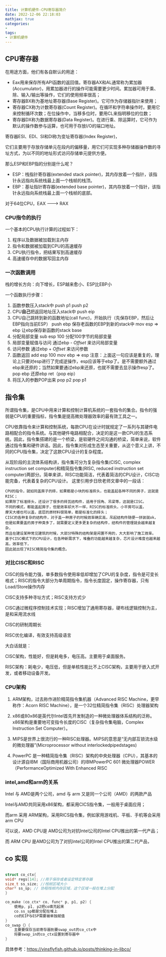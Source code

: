 ```yaml
---
title: 计算机硬件-CPU寄存器简介
date: 2022-12-06 22:18:03
mathjax: true
categories:
- 
tags: 
- 计算机硬件
---
```


## CPU寄存器

在用途方面，他们有各自默认的用途：

- Eax用来保存所有API函数的返回值。寄存器AX和AL通常称为累加器(Accumulator)，用累加器进行的操作可能需要更少时间。累加器可用于乘、除、输入/输出等操作，它们的使用频率很高；
- 寄存器BX称为基地址寄存器(Base Register)。它可作为存储器指针来使用；
- 寄存器CX称为计数寄存器(Count Register)。在循环和字符串操作时，要用它来控制循环次数；在位操作中，当移多位时，要用CL来指明移位的位数；
- 寄存器DX称为数据寄存器(Data Register)。在进行乘、除运算时，它可作为默认的操作数参与运算，也可用于存放I/O的端口地址。

寄存器ESI、EDI、SI和DI称为变址寄存器(Index Register)，

它们主要用于存放存储单元在段内的偏移量，用它们可实现多种存储器操作数的寻址方式，为以不同的地址形式访问存储单元提供方便。

那么ESP和EBP指的分别是什么呢？

- ESP：栈指针寄存器(extended stack pointer)，其内存放着一个指针，该指针永远指向系统栈最上面一个栈帧的栈顶。
- EBP：基址指针寄存器(extended base pointer)，其内存放着一个指针，该指针永远指向系统栈最上面一个栈帧的底部。

对于64位CPU，EAX ---> RAX

### CPU指令的执行

一个基本的CPU执行计算的过程如下：

1. 程序以及数据被加载到主内存
2. 指令和数据被加载到CPU的高速缓存
3. CPU执行指令，把结果写到高速缓存
4. 高速缓存中的数据写回主内存

### 一次函数调用

栈的增长方向：向下增长，ESP越来愈小、ESP比EBP小

一个函数执行步骤：

1. 函数参数压入stack中
    push p1
    push p2
2. CPU**自己**把返回地址压入stack中
    push eip
3. CPU自己跳转到新的函数地址(call func)，开始执行（先保存EBP，然后让EBP指向当前ESP）
    push ebp 保存老函数的EBP到新的stack中
    mov esp => ebp  让ebp保存新函数的stack base
4. 分配局部变量
    sub esp 100 分配100字节的局部变量
5. 局部变量赋值与访问
    通过ebp - $Offset$ 来访问局部变量
6. 访问参数
    通过ebp + $Offset$ 来访问参数
7. 函数返回
    add esp 100
    mov ebp => esp
    注意：上面这一句应该是重复的，理论上只要对esp进行了完成逆操作，esp应该等于ebp了。是不需要额外通过ebp来还原的；当然如果要通过ebp来还原，也就不需要去显示操作esp了。
    pop ebp 还原ebp
    ret（pop eip）
8. 将压入的参数POP出来
    pop p2
    pop p1

## 指令集

 所谓指令集，是CPU中用来计算和控制计算机系统的一套指令的集合。指令的强弱是CPU的重要指标，指令集是提高微处理器效率的最有效工具之一。

CPU依靠指令来计算和控制系统，每款CPU在设计时就规定了一系列与其硬件电路相配合的指令系统。与其他硬件电路相配合，决定的是这一款CPU的生态系统。因此，指令集搭建的是一个桥梁，是软硬件之间沟通的桥梁，简单来说，软件通过指令集和硬件讲话。因此，指令集对形成生态至关重要，从这个意义上讲，不同的CPU指令集，决定了这款CPU设计的复杂程度。

从现阶段的主流体系结构讲，指令集可分为复杂指令集(CISC, complex instruction set computer)和精简指令集(RISC, reduced instruction set computer)两部分。简单来讲，RISC功能简洁，代表着简洁的CPU设计，CISC功能完备，代表着复杂的CPU设计。
这里引用步日欣老师文章中的一段话：

    CPU的指令，就如同盖房子的砖，如果都是小块的标准砖头，也能盖起各种不同的房子，这就是RISC；
    如果除了标准砖头，还设计了很多的砖瓦结构件，适用于拐角、吊梁等，这就是CISC。
    不同的模式，都能盖起房子，但是效率却大不一样，RISC的标准砖头，小平房可以盖，
    摩天大楼也可以盖，底层的原材料很简单，都是标准化的砖头；
    CISC的各种复杂的结构件，对于盖一种房子的时候效率确实高，吊起结构件随便一拼装就ok，
    但是如果要盖的房子种类多了，就需要定义更多更复杂的结构件，结构件的管理就会越来越复杂，
    而且在建设某种常见建筑的时候，大部分特殊的结构架是闲置不用的，大大影响了施工效率。
    基于CISC模式下的CPU设计，在各种新需求下，堆叠的功能越来越复杂，芯片设计难度也越来越高，效率低下，
    因此就出现了RISC精简指令集的概念。

### 对比CISC和RISC

CISC的指令能力强，单多数指令使用率低却增加了CPU的复杂度，指令是可变长格式；RISC的指令大部分为单周期指令，指令长度固定，操作寄存器，只有Load/Store操作内存

CISC支持多种寻址方式；RISC支持方式少

CISC通过微程序控制技术实现；RISC增加了通用寄存器，硬布线逻辑控制为主，是和采用流水线

CISC的研制周期长

RISC优化编译，有效支持高级语言

大白话就是：

CISC架构，性能好，但是耗电多，电压高。主要用于桌面服务。

RISC架构：耗电少，电压低，但是单核性能比不上CISC架构，主要用于嵌入式开发，或者移动设备开发。

### CPU架构

1. ARM架构，过去称作进阶精简指令集机器（Advanced RISC Machine，更早称作：Acorn RISC Machine），是一个32位精简指令集（RISC）处理器架构

2. x86或80x86是英代尔Intel首先开发制造的一种微处理器体系结构的泛称。x86架构是重要地可变指令长度的CISC（复杂指令集电脑，Complex Instruction Set Computer）。

3. MIPS是世界上很流行的一种RISC处理器。MIPS的意思是“无内部互锁流水级的微处理器”(Microprocessor without interlockedpipedstages)

4. PowerPC 是一种精简指令集（RISC）架构的中央处理器（CPU），其基本的设计源自IBM（国际商用机器公司）的IBMPowerPC 601 微处理器POWER（PerformanceOptimized With Enhanced RISC

### intel,amd和arm的关系

Intel 与 AMD是两个公司，amd 与 arm 又是同一个公司（AMD）的两款产品

Intel与AMD共同采用x86架构，都采用CICS指令集，一般用于桌面应用；

而arm 采用 ARM架构，采用RICS指令集，例如家用游戏机、平板、手机等会采用arm CPU

可以说，AMD CPU是 AMD公司为对抗Intel公司的Intel CPU推出的第一代产品；

而 ARM CPU 是AMD公司为了对抗Intel公司的Intel CPU推出的第二代产品，

## co 实现

```cpp

struct co_ctx{
void* regs[14]; //用于保存或者设定特定寄存器
size_t ss_size; //栈帧区域大小
char* ss_sp; // 协程栈帧内存区域，这个区域一般在堆上分配
}

co_make (co_ctx* co, func* p, p1, p2) {
    使用p, p1, p2把co填充起来
    co.ss_sp都是分配在堆上
    co的EIP与ESP需要被单独赋值
}
co_swap（）{
    主要要保存当前寄存器到要swap_out的co_ctx中
    将要swap_in的co_ctx设置到寄存器中
}
```

具体参考：https://vinsflyfish.github.io/posts/thinking-in-libco/
